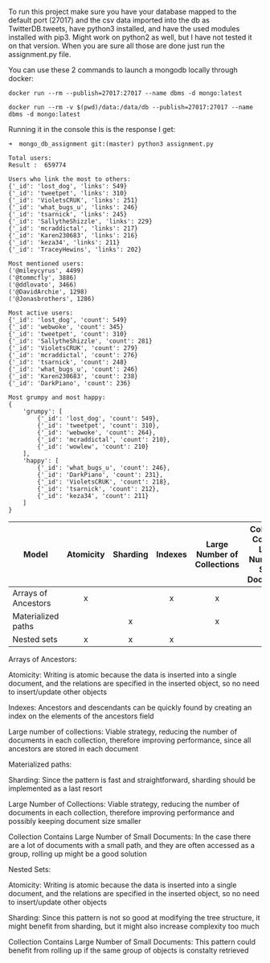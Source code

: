 To run this project make sure you have your database mapped to the default port (27017) and the csv data imported into the db as TwitterDB.tweets, have python3 installed, and have the used modules installed with pip3. Might work on python2 as well, but I have not tested it on that version. When you are sure all those are done just run the assignment.py file.

You can use these 2 commands to launch a mongodb locally through docker:
```
docker run --rm --publish=27017:27017 --name dbms -d mongo:latest
```
```
docker run --rm -v $(pwd)/data:/data/db --publish=27017:27017 --name dbms -d mongo:latest
```


Running it in the console this is the response I get:
```
➜  mongo_db_assignment git:(master) python3 assignment.py

Total users:
Result :  659774

Users who link the most to others:
{'_id': 'lost_dog', 'links': 549}
{'_id': 'tweetpet', 'links': 310}
{'_id': 'VioletsCRUK', 'links': 251}
{'_id': 'what_bugs_u', 'links': 246}
{'_id': 'tsarnick', 'links': 245}
{'_id': 'SallytheShizzle', 'links': 229}
{'_id': 'mcraddictal', 'links': 217}
{'_id': 'Karen230683', 'links': 216}
{'_id': 'keza34', 'links': 211}
{'_id': 'TraceyHewins', 'links': 202}

Most mentioned users:
('@mileycyrus', 4499)
('@tommcfly', 3886)
('@ddlovato', 3466)
('@DavidArchie', 1298)
('@Jonasbrothers', 1286)

Most active users:
{'_id': 'lost_dog', 'count': 549}
{'_id': 'webwoke', 'count': 345}
{'_id': 'tweetpet', 'count': 310}
{'_id': 'SallytheShizzle', 'count': 281}
{'_id': 'VioletsCRUK', 'count': 279}
{'_id': 'mcraddictal', 'count': 276}
{'_id': 'tsarnick', 'count': 248}
{'_id': 'what_bugs_u', 'count': 246}
{'_id': 'Karen230683', 'count': 238}
{'_id': 'DarkPiano', 'count': 236}

Most grumpy and most happy:
{
	'grumpy': [
		{'_id': 'lost_dog', 'count': 549},
        {'_id': 'tweetpet', 'count': 310},
        {'_id': 'webwoke', 'count': 264},
        {'_id': 'mcraddictal', 'count': 210},
        {'_id': 'wowlew', 'count': 210}
    ],
 	'happy': [
 		{'_id': 'what_bugs_u', 'count': 246},
        {'_id': 'DarkPiano', 'count': 231},
        {'_id': 'VioletsCRUK', 'count': 218},
        {'_id': 'tsarnick', 'count': 212},
        {'_id': 'keza34', 'count': 211}
    ]
}
```


Model | Atomicity | Sharding |Indexes |Large Number of Collections | Collection Contains Large Number of Small Documents
----|:----:|:----:|:----:|:----:|:----:
Arrays of Ancestors	|x| |x|x| |
Materialized paths  | |x ||x|x|
Nested sets			|x|x|x|| |

Arrays of Ancestors:

Atomicity: Writing is atomic because the data is inserted into a single document, and the relations are specified in the inserted object, so no need to insert/update other objects

Indexes: Ancestors and descendants can be quickly found by creating an index on the elements of the ancestors field

Large number of collections: Viable strategy, reducing the number of documents in each collection, therefore improving performance, since all ancestors are stored in each document

Materialized paths:

Sharding: Since the pattern is fast and straightforward, sharding should be implemented as a last resort

Large Number of Collections: Viable strategy, reducing the number of documents in each collection, therefore improving performance and possibly keeping document size smaller

Collection Contains Large Number of Small Documents: In the case there are a lot of documents with a small path, and they are often accessed as a group, rolling up might be a good solution

Nested Sets:

Atomicity: Writing is atomic because the data is inserted into a single document, and the relations are specified in the inserted object, so no need to insert/update other objects

Sharding: Since this pattern is not so good at modifying the tree structure, it might benefit from sharding, but it might also increase complexity too much

Collection Contains Large Number of Small Documents: This pattern could benefit from rolling up if the same group of objects is constalty retrieved

